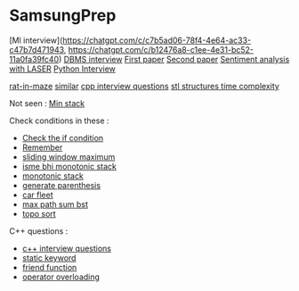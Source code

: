 # SamsungPrep

[Ml interview](https://chatgpt.com/c/c7b5ad06-78f4-4e64-ac33-c47b7d471943, https://chatgpt.com/c/b12476a8-c1ee-4e31-bc52-11a0fa39fc40)
[DBMS interview](https://chatgpt.com/c/b383d585-d110-4839-a8c5-0f62d441b7d5)
[First paper](https://chatgpt.com/c/213876c5-d830-4a1d-9e45-cc75802fb6ee)
[Second paper](https://chatgpt.com/c/b2d0a72c-6b3f-4eb1-bf56-0cd716d6b934)
[Sentiment analysis with LASER](https://chatgpt.com/c/77e8f23c-a50b-4e96-ad57-3b7e4cf57be5)
[Python Interview](https://chatgpt.com/c/3d960cf9-cc34-454f-b3f1-79abc2a2f587)


[rat-in-maze](https://leetcode.com/discuss/interview-question/2073103/rat-in-a-maze-problem)
[similar](https://leetcode.com/problems/unique-paths/description/)
[cpp interview questions](https://www.geeksforgeeks.org/cpp-interview-questions/)
[stl structures time complexity](https://chatgpt.com/c/e784d758-33bf-4aab-96b4-1eec60aaf5d6)




Not seen :
[Min stack](https://leetcode.com/problems/min-stack/description/)


Check conditions in these :
- [Check the if condition](https://leetcode.com/problems/longest-substring-without-repeating-characters/)
- [Remember](https://leetcode.com/problems/longest-repeating-character-replacement/)
- [sliding window maximum](https://leetcode.com/problems/sliding-window-maximum/description/)
- [isme bhi monotonic stack ](https://leetcode.com/problems/daily-temperatures/description/)
- [monotonic stack](https://leetcode.com/problems/largest-rectangle-in-histogram/description/)
- [generate parenthesis](https://leetcode.com/problems/generate-parentheses/description/)
- [car fleet](https://leetcode.com/problems/car-fleet/description/)
- [max path sum bst](https://leetcode.com/problems/binary-tree-maximum-path-sum/description/)
- [topo sort](https://leetcode.com/problems/course-schedule/description/)

C++ questions :
- [c++ interview questions](https://kainjan1.wordpress.com/wp-content/uploads/2020/10/oop-mcq-question-bank.-1.pdf)
- [static keyword](https://github.com/NIXBLACK11/Cpp_basic/blob/main/Unit-01/counttimes.cpp)
- [friend function](https://github.com/NIXBLACK11/Cpp_basic/blob/main/Unit-01/val.cpp)
- [operator overloading](https://github.com/NIXBLACK11/Cpp_basic/blob/main/Unit-02/ff.cpp)

